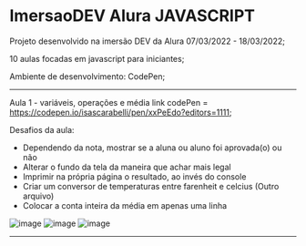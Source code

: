 # ImersaoDEV Alura JAVASCRIPT
Projeto desenvolvido na imersão DEV da Alura 07/03/2022 - 18/03/2022;

10 aulas focadas em javascript para iniciantes;

Ambiente de desenvolvimento: CodePen;

-----------------------------------------------------------------------------------------------------------------------------------------------------------------------------------
Aula 1 -  variáveis, operações e média
link codePen = https://codepen.io/isascarabelli/pen/xxPeEdo?editors=1111;

Desafios da aula:
* Dependendo da nota, mostrar se a aluna ou aluno foi aprovada(o) ou não
* Alterar o fundo da tela da maneira que achar mais legal
* Imprimir na própria página o resultado, ao invés do console
* Criar um conversor de temperaturas entre farenheit e celcius (Outro arquivo)
* Colocar a conta inteira da média em apenas uma linha

![image](https://user-images.githubusercontent.com/73960096/157057715-7d77f947-c246-4089-8e42-19d01794f197.png)
![image](https://user-images.githubusercontent.com/73960096/157062857-a554ee7e-7025-473e-b575-cf2cec2c61c4.png)
![image](https://user-images.githubusercontent.com/73960096/157062917-ef0173d5-ce33-41d5-9acc-5b3e0301e6ee.png)


-----------------------------------------------------------------------------------------------------------------------------------------------------------------------------------
